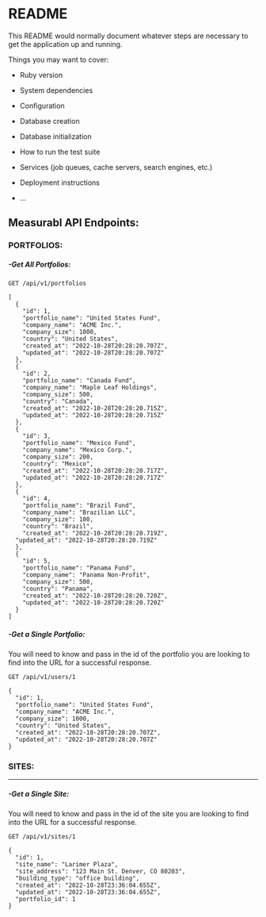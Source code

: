 # README

This README would normally document whatever steps are necessary to get the
application up and running.

Things you may want to cover:

* Ruby version

* System dependencies

* Configuration

* Database creation

* Database initialization

* How to run the test suite

* Services (job queues, cache servers, search engines, etc.)

* Deployment instructions

* ...

## Measurabl API Endpoints:

### PORTFOLIOS:
##### -Get All Portfolios:

```
GET /api/v1/portfolios

[
  {
    "id": 1,
    "portfolio_name": "United States Fund",
    "company_name": "ACME Inc.",
    "company_size": 1000,
    "country": "United States",
    "created_at": "2022-10-28T20:28:20.707Z",
    "updated_at": "2022-10-28T20:28:20.707Z"
  },
  {
    "id": 2,
    "portfolio_name": "Canada Fund",
    "company_name": "Maple Leaf Holdings",
    "company_size": 500,
    "country": "Canada",
    "created_at": "2022-10-28T20:28:20.715Z",
    "updated_at": "2022-10-28T20:28:20.715Z"
  },
  {
    "id": 3,
    "portfolio_name": "Mexico Fund",
    "company_name": "Mexico Corp.",
    "company_size": 200,
    "country": "Mexico",
    "created_at": "2022-10-28T20:28:20.717Z",
    "updated_at": "2022-10-28T20:28:20.717Z"
  },
  {
    "id": 4,
    "portfolio_name": "Brazil Fund",
    "company_name": "Brazilian LLC",
    "company_size": 100,
    "country": "Brazil",
    "created_at": "2022-10-28T20:28:20.719Z",
  "updated_at": "2022-10-28T20:28:20.719Z"
  },
  {
    "id": 5,
    "portfolio_name": "Panama Fund",
    "company_name": "Panama Non-Profit",
    "company_size": 500,
    "country": "Panama",
    "created_at": "2022-10-28T20:28:20.720Z",
    "updated_at": "2022-10-28T20:28:20.720Z"
  }
]
```

##### -Get a Single Portfolio:
You will need to know and pass in the id of the portfolio you are looking to find into the URL for a successful response.

```
GET /api/v1/users/1

{
  "id": 1,
  "portfolio_name": "United States Fund",
  "company_name": "ACME Inc.",
  "company_size": 1000,
  "country": "United States",
  "created_at": "2022-10-28T20:28:20.707Z",
  "updated_at": "2022-10-28T20:28:20.707Z"
}
```



### SITES:
--------------------
##### -Get a Single Site:
You will need to know and pass in the id of the site you are looking to find into the URL for a successful response.

```
GET /api/v1/sites/1

{
  "id": 1,
  "site_name": "Larimer Plaza",
  "site_address": "123 Main St. Denver, CO 80203",
  "building_type": "office building",
  "created_at": "2022-10-28T23:36:04.655Z",
  "updated_at": "2022-10-28T23:36:04.655Z",
  "portfolio_id": 1
}
```

